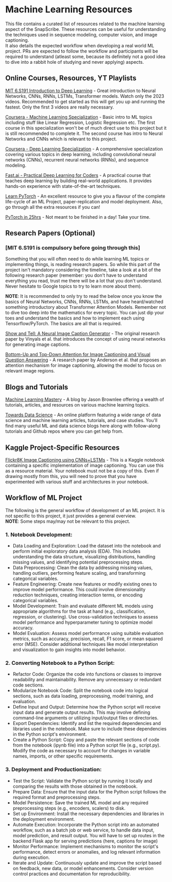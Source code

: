 # Machine Learning Resources
This file contains a curated list of resources related to the machine learning aspect of the SnapScribe. These resources can be useful for understanding the techniques used in sequence modeling, computer vision, and image captioning.  
It also details the expected workflow when developing a real world ML project. PRs are expected to follow the workflow and participants will be required to understand (atleast some, because its definitely not a good idea to dive into a rabbit hole of studying and never applying) aspects.

## Online Courses, Resources, YT Playlists
[MIT 6.S191 Introduction to Deep Learning](https://youtube.com/playlist?list=PLtBw6njQRU-rwp5__7C0oIVt26ZgjG9NI) - Great introduction to Neural Networks, CNNs, RNNs, LSTMs, Transformer models. Watch only the 2023 videos. Recommended to get started as this will get you up and running the fastest. Only the first 3 videos are really necessary.

[Coursera - Machine Learning Specialization](https://www.coursera.org/specializations/machine-learning-introduction) - Basic intro to ML topics including stuff like Linear Regression, Logistic Regression etc. The first course in this specialization won't be of much direct use to this project but it is still recommended to complete it. The second course has intro to Neural Networks and CNNs which is relevant to this project.

[Coursera - Deep Learning Specialization](https://www.coursera.org/specializations/deep-learning) - A comprehensive specialization covering various topics in deep learning, including convolutional neural networks (CNNs), recurrent neural networks (RNNs), and sequence modeling.

[Fast.ai - Practical Deep Learning for Coders](https://www.fast.ai/) - A practical course that teaches deep learning by building real-world applications. It provides hands-on experience with state-of-the-art techniques.

[Learn PyTorch](https://www.learnpytorch.io/) - An excellent resource to give you a flavour of the complete life-cycle of an ML Project, paper-replication and model deployment. Also, go through all the extra resources if you can!

[PyTorch in 25hrs](https://www.youtube.com/watch?v=V_xro1bcAuA&t=523s&pp=ygUIcHl0b3JjaCA%3D) - Not meant to be finished in a day! Take your time.

## Research Papers (Optional) 
### [MIT 6.S191 is compulsory before going through this]
Something that you will often need to do while learning ML topics or implementing things, is reading research papers. So while this part of the project isn't mandatory considering the timeline, take a look at a bit of the following research paper (remember: you don't have to understand everything you read, trust me there will be a lot that you don't understand. Never hesitate to Google topics to try to learn more about them). 

**NOTE**: It is recommended to only try to read the below once you know the basics of Neural Networks, CNNs, RNNs, LSTMs, and have heard/watched something introductory about Transformer Attention Models. Remember not to dive too deep into the mathematics for every topic. You can just dip your toes and understand the basics and how to implement each using Tensorflow/PyTorch. The basics are all that is required.

[Show and Tell: A Neural Image Caption Generator](https://arxiv.org/pdf/1411.4555) - The original research paper by Vinyals et al. that introduces the concept of using neural networks for generating image captions.

[Bottom-Up and Top-Down Attention for Image Captioning and Visual Question Answering](https://arxiv.org/pdf/1707.07998) - A research paper by Anderson et al. that proposes an attention mechanism for image captioning, allowing the model to focus on relevant image regions.

## Blogs and Tutorials
[Machine Learning Mastery](https://machinelearningmastery.com/) - A blog by Jason Brownlee offering a wealth of tutorials, articles, and resources on various machine learning topics.

[Towards Data Science](https://towardsdatascience.com/) - An online platform featuring a wide range of data science and machine learning articles, tutorials, and case studies. You'll find many useful ML and data science blogs here along with follow-along tutorials and Github repos where you can get help from.

## Kaggle Project-Specific Resources
[Flickr8K Image Captioning using CNNs+LSTMs](https://www.kaggle.com/code/quadeer15sh/flickr8k-image-captioning-using-cnns-lstms) - This is a Kaggle notebook containing a specific implementation of image captioning. You can use this as a resource material. Your notebook must not be a copy of this. Even if drawing mostly from this, you will need to prove that you have experimented with various stuff and architectures in your notebook.

## Workflow of ML Project
The following is the general workflow of development of an ML project. It is not specific to this project, it just provides a general overview.  
**NOTE**: Some steps may/may not be relevant to this project.
### 1. Notebook Development:

- Data Loading and Exploration: Load the dataset into the notebook and perform initial exploratory data analysis (EDA). This includes understanding the data structure, visualizing distributions, handling missing values, and identifying potential preprocessing steps.
- Data Preprocessing: Clean the data by addressing missing values, handling outliers, performing feature scaling, and transforming categorical variables.
- Feature Engineering: Create new features or modify existing ones to improve model performance. This could involve dimensionality reduction techniques, creating interaction terms, or encoding categorical variables.
- Model Development: Train and evaluate different ML models using appropriate algorithms for the task at hand (e.g., classification, regression, or clustering). Use cross-validation techniques to assess model performance and hyperparameter tuning to optimize model accuracy.
- Model Evaluation: Assess model performance using suitable evaluation metrics, such as accuracy, precision, recall, F1 score, or mean squared error (MSE). Consider additional techniques like model interpretation and visualization to gain insights into model behavior.

### 2. Converting Notebook to a Python Script:
- Refactor Code: Organize the code into functions or classes to improve readability and maintainability. Remove any unnecessary or redundant code sections.
- Modularize Notebook Code: Split the notebook code into logical sections, such as data loading, preprocessing, model training, and evaluation.
- Define Input and Output: Determine how the Python script will receive input data and generate output results. This may involve defining command-line arguments or utilizing input/output files or directories.
- Export Dependencies: Identify and list the required dependencies and libraries used in the notebook. Make sure to include these dependencies in the Python script's environment.
- Create a Python Script: Copy and paste the relevant sections of code from the notebook (ipynb file) into a Python script file (e.g., script.py). Modify the code as necessary to account for changes in variable names, imports, or other specific requirements.
### 3. Deployment and Productionization:
- Test the Script: Validate the Python script by running it locally and comparing the results with those obtained in the notebook.
- Prepare Data: Ensure that the input data for the Python script follows the required format and preprocessing steps.
- Model Persistence: Save the trained ML model and any required preprocessing steps (e.g., encoders, scalers) to disk.
- Set up Environment: Install the necessary dependencies and libraries in the deployment environment.
- Automate Execution: Incorporate the Python script into an automated workflow, such as a batch job or web service, to handle data input, model prediction, and result output. You will have to set up routes in the backend Flask app for serving predictions (here, captions for image)
- Monitor Performance: Implement mechanisms to monitor the script's performance, detect errors or anomalies, and log relevant information during execution.
- Iterate and Update: Continuously update and improve the script based on feedback, new data, or model enhancements. Consider version control practices and documentation for reproducibility.